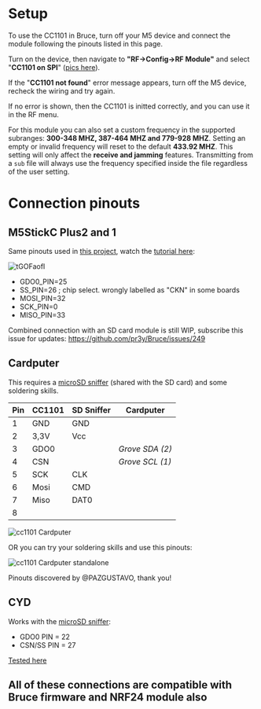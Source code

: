 
# Setup

To use the CC1101 in Bruce, turn off your M5 device and connect the module following the pinouts listed in this page.

Turn on the device, then navigate to **"RF->Config->RF Module"** and select "**CC1101 on SPI**" ([pics here](https://github.com/pr3y/Bruce/pull/148)).

If the "**CC1101 not found**" error message appears, turn off the M5 device, recheck the wiring and try again.

If no error is shown, then the CC1101 is initted correctly, and you can use it in the RF menu.

For this module you can also set a custom frequency in the supported subranges: **300-348 MHZ, 387-464 MHZ and 779-928 MHZ**. Setting an empty or invalid frequency will reset to the default **433.92 MHZ**. This setting will only affect the **receive and jamming** features. Transmitting from a `sub` file will always use the frequency specified inside the file regardless of the user setting.


# Connection pinouts

## M5StickC Plus2 and 1

Same pinouts used in [this project](https://github.com/bmorcelli/io433), watch the [tutorial here](https://youtu.be/RVQrfghGVqw):

![tGOFaofI](https://github.com/user-attachments/assets/24675b18-4106-462b-bb32-ff16e8088c71)

 - GDO0_PIN=25
 - SS_PIN=26  ; chip select. wrongly labelled as "CKN" in some boards
 - MOSI_PIN=32
 - SCK_PIN=0
 - MISO_PIN=33

Combined connection with an SD card module is still WIP, subscribe this issue for updates: https://github.com/pr3y/Bruce/issues/249


## Cardputer

This requires a [microSD sniffer](https://www.sparkfun.com/products/9419) (shared with the SD card) and some soldering skills.


| Pin | CC1101 |  SD Sniffer  | Cardputer |
| --- | ------ | ------------ | --------- |
| 1 |  GND    | GND | |
| 2 |  3,3V | Vcc | |
| 3 | GDO0   | | *Grove SDA (2)* |
| 4 | CSN    | | *Grove SCL (1)* |
| 5 | SCK    | CLK | |
| 6 | Mosi   | CMD | |
| 7 | Miso   | DAT0 | |
| 8 | | | | 

![cc1101 Cardputer](https://raw.githubusercontent.com/pr3y/Bruce/main/media/connections/cc1101_cardputer_sdniffer.png)

OR you can try your soldering skills and use this pinouts:

![cc1101 Cardputer standalone](https://raw.githubusercontent.com/pr3y/Bruce/main/media/connections/cc1101_cardputer_standalone.jpg)

Pinouts discovered by @PAZGUSTAVO, thank you!


## CYD

Works with the [microSD sniffer](https://github.com/witnessmenow/ESP32-Cheap-Yellow-Display/blob/main/ADDONS.md#sd-card-sniffer):

 - GDO0 PIN = 22
 - CSN/SS PIN = 27


[Tested here](https://github.com/pr3y/Bruce/issues/358)


## All of these connections are compatible with Bruce firmware and NRF24 module also










